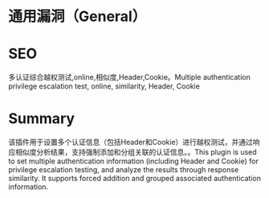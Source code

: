 # 通用漏洞（General）
# SEO
多认证综合越权测试,online,相似度,Header,Cookie。Multiple authentication privilege escalation test, online, similarity, Header, Cookie
# Summary
该插件用于设置多个认证信息（包括Header和Cookie）进行越权测试，并通过响应相似度分析结果，支持强制添加和分组关联的认证信息。。This plugin is used to set multiple authentication information (including Header and Cookie) for privilege escalation testing, and analyze the results through response similarity. It supports forced addition and grouped associated authentication information.

